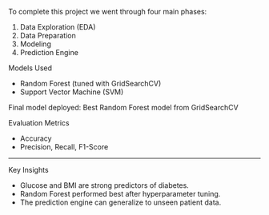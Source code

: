To complete this project we went through four main phases:
1. Data Exploration (EDA)
2. Data Preparation
3. Modeling
4. Prediction Engine



 Models Used
- Random Forest (tuned with GridSearchCV)
- Support Vector Machine (SVM)

Final model deployed: Best Random Forest model from GridSearchCV


 Evaluation Metrics
- Accuracy
- Precision, Recall, F1-Score


---



Key Insights
- Glucose and BMI are strong predictors of diabetes.  
- Random Forest performed best after hyperparameter tuning.  
- The prediction engine can generalize to unseen patient data.




